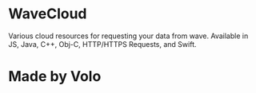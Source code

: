 # WaveCloud
Various cloud resources for requesting your data from wave. Available in JS, Java, C++, Obj-C, HTTP/HTTPS Requests, and Swift.

# Made by Volo
